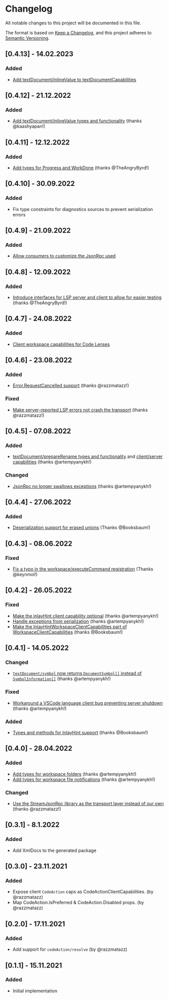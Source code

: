 # Changelog
All notable changes to this project will be documented in this file.

The format is based on [Keep a Changelog](https://keepachangelog.com/en/1.0.0/),
and this project adheres to [Semantic Versioning](https://semver.org/spec/v2.0.0.html).

## [0.4.13] - 14.02.2023

### Added

* [Add textDocument/inlineValue to textDocumentCapabilities](https://github.com/ionide/LanguageServerProtocol/pull/45)

## [0.4.12] - 21.12.2022

### Added

* [Add textDocument/inlineValue types and functionality](https://github.com/ionide/LanguageServerProtocol/pull/44) (thanks @kaashyapan!)

## [0.4.11] - 12.12.2022

### Added

* [Add types for Progress and WorkDone](https://github.com/ionide/LanguageServerProtocol/pull/43) (thanks @TheAngryByrd!)

## [0.4.10] - 30.09.2022

### Added

* Fix type constraints for diagnostics sources to prevent serialization errors

## [0.4.9] - 21.09.2022

### Added

* [Allow consumers to customize the JsonRpc used](https://github.com/ionide/LanguageServerProtocol/pull/40)

## [0.4.8] - 12.09.2022

### Added

* [Introduce interfaces for LSP server and client to allow for easier testing](https://github.com/ionide/LanguageServerProtocol/pull/37) (thanks @TheAngryByrd!)

## [0.4.7] - 24.08.2022

### Added

* [Client workspace capabilities for Code Lenses](https://github.com/ionide/LanguageServerProtocol/pull/34)

## [0.4.6] - 23.08.2022

### Added

* [Error.RequestCancelled support](https://github.com/ionide/LanguageServerProtocol/pull/31) (thanks @razzmatazz!)

### Fixed

* [Make server-reported LSP errors not crash the transport](https://github.com/ionide/LanguageServerProtocol/pull/33) (thanks @razzmatazz!)

## [0.4.5] - 07.08.2022

### Added

* [textDocument/prepareRename types and functionality](https://github.com/ionide/LanguageServerProtocol/pull/30) and [client/server capabilities](https://github.com/ionide/LanguageServerProtocol/pull/31) (thanks @artempyanykh!)

### Changed

* [JsonRpc no longer swallows exceptions](https://github.com/ionide/LanguageServerProtocol/pull/29) (thanks @artempyanykh!)

## [0.4.4] - 27.06.2022

### Added

* [Deserialization support for erased unions](https://github.com/ionide/LanguageServerProtocol/pull/27) (Thanks @Booksbaum!)

## [0.4.3] - 08.06.2022

### Fixed

* [Fix a typo in the workspace/executeCommand registration](https://github.com/ionide/LanguageServerProtocol/pull/28) (Thanks @keynmol!)

## [0.4.2] - 26.05.2022

### Fixed

* [Make the inlayHint client capability optional](https://github.com/ionide/LanguageServerProtocol/pull/23) (thanks @artempyanykh!) 
* [Handle exceptions from serialization](https://github.com/ionide/LanguageServerProtocol/pull/25) (thanks @artempyanykh!)
* [Make the InlayHintWorkspaceClientCapabilities part of WorkspaceClientCapabilities](https://github.com/ionide/LanguageServerProtocol/pull/26) (thanks @Booksbaum!)

## [0.4.1] - 14.05.2022

### Changed

* [`textDocument/symbol` now returns `DocumentSymbol[]` instead of `SymbolInformation[]`](https://github.com/ionide/LanguageServerProtocol/pull/18) (thanks @artempyanykh!)

### Fixed

* [Workaround a VSCode language client bug preventing server shutdown](https://github.com/ionide/LanguageServerProtocol/pull/21) (thanks @artempyanykh!)

### Added

* [Types and methods for InlayHint support](https://github.com/ionide/LanguageServerProtocol/pull/22) (thanks @Booksbaum!)

## [0.4.0] - 28.04.2022

### Added

* [Add types for workspace folders](https://github.com/ionide/LanguageServerProtocol/pull/15) (thanks @artempyanykh!)
* [Add types for workspace file notifications](https://github.com/ionide/LanguageServerProtocol/pull/17) (thanks @artempyanykh!)

### Changed

* [Use the StreamJsonRpc library as the transport layer instead of our own](https://github.com/ionide/LanguageServerProtocol/pull/10) (thanks @razzmatazz!)


## [0.3.1] - 8.1.2022

### Added

* Add XmlDocs to the generated package

## [0.3.0] - 23.11.2021

### Added

* Expose client `CodeAction` caps as CodeActionClientCapabilities. (by @razzmatazz)
* Map CodeAction.IsPreferred & CodeAction.Disabled props. (by @razzmatazz)

## [0.2.0] - 17.11.2021

### Added

* Add support for `codeAction/resolve` (by @razzmatazz)

## [0.1.1] - 15.11.2021

### Added

* Initial implementation
